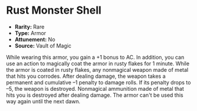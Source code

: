 # Rust Monster Shell

- **Rarity:** Rare
- **Type:** Armor
- **Attunement:** No
- **Source:** Vault of Magic

While wearing this armor, you gain a +1 bonus to AC. In addition, you can use an action to magically coat the armor in rusty flakes for 1 minute. While the armor is coated in rusty flakes, any nonmagical weapon made of metal that hits you corrodes. After dealing damage, the weapon takes a permanent and cumulative –1 penalty to damage rolls. If its penalty drops to –5, the weapon is destroyed. Nonmagical ammunition made of metal that hits you is destroyed after dealing damage. The armor can't be used this way again until the next dawn.

